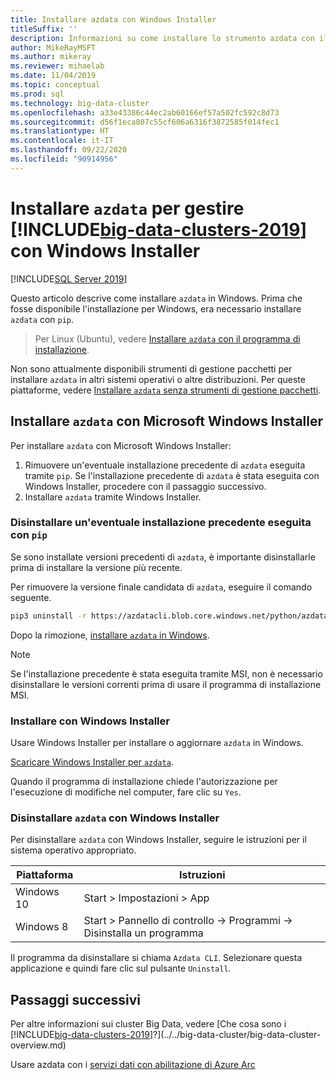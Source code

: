 ```yaml
---
title: Installare azdata con Windows Installer
titleSuffix: ''
description: Informazioni su come installare lo strumento azdata con il programma di installazione.
author: MikeRayMSFT
ms.author: mikeray
ms.reviewer: mihaelab
ms.date: 11/04/2019
ms.topic: conceptual
ms.prod: sql
ms.technology: big-data-cluster
ms.openlocfilehash: a33e43386c44ec2ab60166ef57a502fc592c8d73
ms.sourcegitcommit: d56f1eca807c55cf606a6316f3872585f014fec1
ms.translationtype: HT
ms.contentlocale: it-IT
ms.lasthandoff: 09/22/2020
ms.locfileid: "90914956"
---
```

# <a name="install-azdata-to-manage-big-data-clusters-2019-with-windows-installer"></a>Installare `azdata` per gestire [!INCLUDE[big-data-clusters-2019](../../includes/ssbigdataclusters-ss-nover.md)] con Windows Installer

[!INCLUDE[SQL Server 2019](../../includes/applies-to-version/azdata.md)]

Questo articolo descrive come installare `azdata` in Windows. Prima che fosse disponibile l'installazione per Windows, era necessario installare `azdata` con `pip`.

>Per Linux (Ubuntu), vedere [Installare `azdata` con il programma di installazione](./deploy-install-azdata-linux-package.md).

Non sono attualmente disponibili strumenti di gestione pacchetti per installare `azdata` in altri sistemi operativi o altre distribuzioni. Per queste piattaforme, vedere [Installare `azdata` senza strumenti di gestione pacchetti](./deploy-install-azdata.md).

## <a name="install-azdata-with-the-microsoft-windows-installer"></a>Installare `azdata` con Microsoft Windows Installer

Per installare `azdata` con Microsoft Windows Installer:

1. Rimuovere un'eventuale installazione precedente di `azdata` eseguita tramite `pip`. Se l'installazione precedente di `azdata` è stata eseguita con Windows Installer, procedere con il passaggio successivo.
1. Installare `azdata` tramite Windows Installer.

### <a name="uninstall-if-previous-installation-done-with-pip"></a>Disinstallare un'eventuale installazione precedente eseguita con `pip`

Se sono installate versioni precedenti di `azdata`, è importante disinstallarle prima di installare la versione più recente.

   Per rimuovere la versione finale candidata di `azdata`, eseguire il comando seguente.

   ```bash
   pip3 uninstall -r https://azdatacli.blob.core.windows.net/python/azdata/2019-rc1/requirements.txt
   ```

Dopo la rimozione, [installare `azdata` in Windows](#install-azdata-windows).

>[!NOTE]
>Se l'installazione precedente è stata eseguita tramite MSI, non è necessario disinstallare le versioni correnti prima di usare il programma di installazione MSI.

### <a name="install-with-windows-installer"></a><a id="install-azdata-windows"></a>Installare con Windows Installer

Usare Windows Installer per installare o aggiornare `azdata` in Windows.

[Scaricare Windows Installer per `azdata`](https://aka.ms/azdata-msi).

Quando il programma di installazione chiede l'autorizzazione per l'esecuzione di modifiche nel computer, fare clic su `Yes`.

### <a name="uninstall-azdata-with-windows-installer"></a>Disinstallare `azdata` con Windows Installer

Per disinstallare `azdata` con Windows Installer, seguire le istruzioni per il sistema operativo appropriato.

| Piattaforma      | Istruzioni                                           |
| ------------- |--------------------------------------------------------|
| Windows 10| Start > Impostazioni > App                                |
| Windows 8     | Start > Pannello di controllo -> Programmi -> Disinstalla un programma |

Il programma da disinstallare si chiama `Azdata CLI`. Selezionare questa applicazione e quindi fare clic sul pulsante `Uninstall`.

## <a name="next-steps"></a>Passaggi successivi

Per altre informazioni sui cluster Big Data, vedere [Che cosa sono i [!INCLUDE[big-data-clusters-2019](../../includes/ssbigdataclusters-ver15.md)]?](../../big-data-cluster/big-data-cluster-overview.md)

Usare azdata con i [servizi dati con abilitazione di Azure Arc](/azure/azure-arc/data/)
